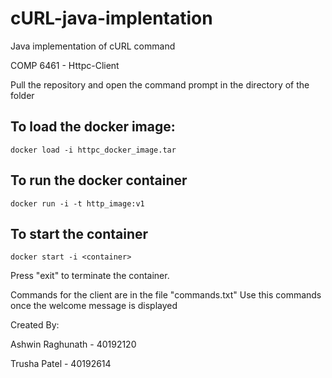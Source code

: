 # cURL-java-implentation
Java implementation of cURL command

COMP 6461 - Httpc-Client


Pull the repository and open the command prompt in the directory of the folder

## To load the docker image:
```
docker load -i httpc_docker_image.tar

```

## To run the docker container

```
docker run -i -t http_image:v1

```

## To start the container

```
docker start -i <container>

```

Press "exit" to terminate the container.

Commands for the client are in the file "commands.txt"
Use this commands once the welcome message is displayed



Created By:


Ashwin Raghunath - 40192120

Trusha Patel - 40192614


